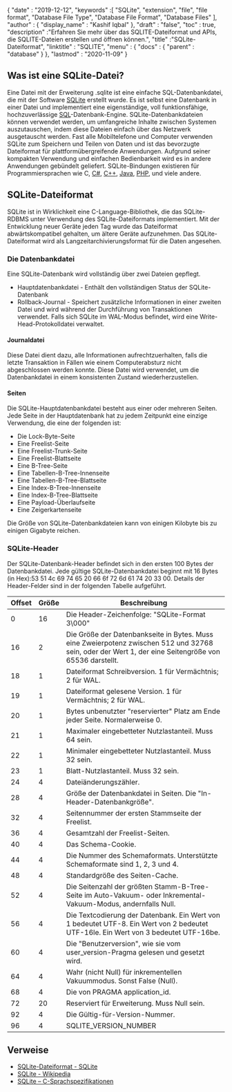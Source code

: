 {
  "date" : "2019-12-12",
  "keywords" :[ "SQLite", "extension", "file", "file format", "Database File Type", "Database File Format", "Database Files" ],
  "author" : {
    "display_name" : "Kashif Iqbal"
},
  "draft" : "false",
  "toc" : true,
  "description" :"Erfahren Sie mehr über das SQLITE-Dateiformat und APIs, die SQLITE-Dateien erstellen und öffnen können.",
  "title" :"SQLite-Dateiformat",
  "linktitle" : "SQLITE",
  "menu" : {
    "docs" : {
      "parent" : "database"
}
},
  "lastmod" : "2020-11-09"
}

## Was ist eine SQLite-Datei?

Eine Datei mit der Erweiterung .sqlite ist eine einfache SQL-Datenbankdatei, die mit der Software [SQLite](https://www.sqlite.org/index.html) erstellt wurde. Es ist selbst eine Datenbank in einer Datei und implementiert eine eigenständige, voll funktionsfähige, hochzuverlässige [SQL](/de/database/sql/)-Datenbank-Engine. SQLite-Datenbankdateien können verwendet werden, um umfangreiche Inhalte zwischen Systemen auszutauschen, indem diese Dateien einfach über das Netzwerk ausgetauscht werden. Fast alle Mobiltelefone und Computer verwenden SQLite zum Speichern und Teilen von Daten und ist das bevorzugte Dateiformat für plattformübergreifende Anwendungen. Aufgrund seiner kompakten Verwendung und einfachen Bedienbarkeit wird es in andere Anwendungen gebündelt geliefert. SQLite-Bindungen existieren für Programmiersprachen wie C, [C#](/de/programming/cs/), [C++](/de/programming/cpp/), [Java](/de/programming/java/), [PHP](/de/programming/php/ ), und viele andere.

## SQLite-Dateiformat

SQLite ist in Wirklichkeit eine C-Language-Bibliothek, die das SQLite-RDBMS unter Verwendung des SQLite-Dateiformats implementiert. Mit der Entwicklung neuer Geräte jeden Tag wurde das Dateiformat abwärtskompatibel gehalten, um ältere Geräte aufzunehmen. Das SQLite-Dateiformat wird als Langzeitarchivierungsformat für die Daten angesehen.

### Die Datenbankdatei

Eine SQLite-Datenbank wird vollständig über zwei Dateien gepflegt.
* Hauptdatenbankdatei - Enthält den vollständigen Status der SQLite-Datenbank
* Rollback-Journal - Speichert zusätzliche Informationen in einer zweiten Datei und wird während der Durchführung von Transaktionen verwendet. Falls sich SQLite im WAL-Modus befindet, wird eine Write-Head-Protokolldatei verwaltet.

#### Journaldatei

Diese Datei dient dazu, alle Informationen aufrechtzuerhalten, falls die letzte Transaktion in Fällen wie einem Computerabsturz nicht abgeschlossen werden konnte. Diese Datei wird verwendet, um die Datenbankdatei in einem konsistenten Zustand wiederherzustellen.

#### Seiten

Die SQLite-Hauptdatenbankdatei besteht aus einer oder mehreren Seiten. Jede Seite in der Hauptdatenbank hat zu jedem Zeitpunkt eine einzige Verwendung, die eine der folgenden ist:

* Die Lock-Byte-Seite
* Eine Freelist-Seite
* Eine Freelist-Trunk-Seite
* Eine Freelist-Blattseite
* Eine B-Tree-Seite
* Eine Tabellen-B-Tree-Innenseite
* Eine Tabellen-B-Tree-Blattseite
* Eine Index-B-Tree-Innenseite
* Eine Index-B-Tree-Blattseite
* Eine Payload-Überlaufseite
* Eine Zeigerkartenseite

Die Größe von SQLite-Datenbankdateien kann von einigen Kilobyte bis zu einigen Gigabyte reichen.

### SQLite-Header

Der SQLite-Datenbank-Header befindet sich in den ersten 100 Bytes der Datenbankdatei. Jede gültige SQLite-Datenbankdatei beginnt mit 16 Bytes (in Hex):53 51 4c 69 74 65 20 66 6f 72 6d 61 74 20 33 00. Details der Header-Felder sind in der folgenden Tabelle aufgeführt.

|Offset|Größe|Beschreibung|
---|---|---|
|0|16|Die Header-Zeichenfolge: "SQLite-Format 3\000"|
|16|2|Die Größe der Datenbankseite in Bytes. Muss eine Zweierpotenz zwischen 512 und 32768 sein, oder der Wert 1, der eine Seitengröße von 65536 darstellt.|
|18|1|Dateiformat Schreibversion. 1 für Vermächtnis; 2 für WAL.|
|19|1|Dateiformat gelesene Version. 1 für Vermächtnis; 2 für WAL.|
|20|1|Bytes unbenutzter "reservierter" Platz am Ende jeder Seite. Normalerweise 0.|
|21|1|Maximaler eingebetteter Nutzlastanteil. Muss 64 sein.|
|22|1|Minimaler eingebetteter Nutzlastanteil. Muss 32 sein.|
|23|1|Blatt-Nutzlastanteil. Muss 32 sein.|
|24|4|Dateiänderungszähler.|
|28|4|Größe der Datenbankdatei in Seiten. Die "In-Header-Datenbankgröße".|
|32|4|Seitennummer der ersten Stammseite der Freelist.|
|36|4|Gesamtzahl der Freelist-Seiten.|
|40|4|Das Schema-Cookie.|
|44|4|Die Nummer des Schemaformats. Unterstützte Schemaformate sind 1, 2, 3 und 4.|
|48|4|Standardgröße des Seiten-Cache.|
|52|4|Die Seitenzahl der größten Stamm-B-Tree-Seite im Auto-Vakuum- oder Inkremental-Vakuum-Modus, andernfalls Null.|
|56|4|Die Textcodierung der Datenbank. Ein Wert von 1 bedeutet UTF-8. Ein Wert von 2 bedeutet UTF-16le. Ein Wert von 3 bedeutet UTF-16be.|
|60|4|Die "Benutzerversion", wie sie vom user_version-Pragma gelesen und gesetzt wird.|
|64|4|Wahr (nicht Null) für inkrementellen Vakuummodus. Sonst False (Null).|
|68|4|Die von PRAGMA application_id.| festgelegte "Anwendungs-ID".
|72|20|Reserviert für Erweiterung. Muss Null sein.|
|92|4|Die Gültig-für-Version-Nummer.|
|96|4|SQLITE_VERSION_NUMBER|

## Verweise ##

* [SQLite-Dateiformat - SQLite](https://www.sqlite.org/fileformat2.html)
* [SQLite - Wikipedia](https://en.wikipedia.org/wiki/SQLite)
* [SQLite – C-Sprachspezifikationen](https://www.sqlite.org/c3ref/intro.html)

